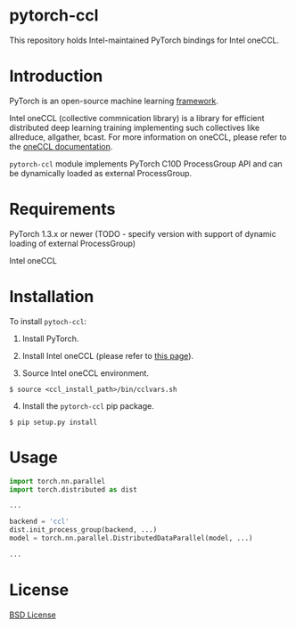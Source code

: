 # pytorch-ccl

This repository holds Intel-maintained PyTorch bindings for Intel oneCCL.


# Introduction

PyTorch is an open-source machine learning [framework](https://github.com/pytorch/pytorch).

Intel oneCCL (collective commnication library) is a library for efficient distributed deep learning training implementing such collectives like allreduce, allgather, bcast. For more information on oneCCL, please refer to the [oneCCL documentation](https://github.com/intel/oneccl).

`pytorch-ccl` module implements PyTorch C10D ProcessGroup API and can be dynamically loaded as external ProcessGroup.


# Requirements

PyTorch 1.3.x or newer (TODO - specify version with support of dynamic loading of external ProcessGroup)

Intel oneCCL


# Installation

To install `pytoch-ccl`:

1. Install PyTorch.

2. Install Intel oneCCL (please refer to [this page](https://github.com/intel/oneccl)).

3. Source Intel oneCCL environment.

```
$ source <ccl_install_path>/bin/cclvars.sh
```

4. Install the `pytorch-ccl` pip package.

```
$ pip setup.py install 
```


# Usage

```python
import torch.nn.parallel
import torch.distributed as dist

...

backend = 'ccl'
dist.init_process_group(backend, ...)
model = torch.nn.parallel.DistributedDataParallel(model, ...)

...

```

# License
[BSD License](https://github.com/intel/pytorch-ccl/blob/master/LICENSE)
